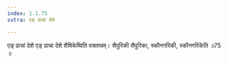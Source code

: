 ```yaml
---
index: 1.1.75
sutra: एङ् प्राचां देशे

---
```

 एङ् प्राचां देशे एङ् प्राचा देशे शैषिकेष्विति वक्तव्यम्। सैपुरिकी सैपुरिका, स्कौनगरिकी, स्कौनगरिकेति ॥75 ॥ 